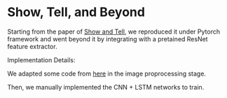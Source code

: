 # Show, Tell, and Beyond

Starting from the paper of [Show and Tell](https://www.cv-foundation.org/openaccess/content_cvpr_2015/html/Vinyals_Show_and_Tell_2015_CVPR_paper.html), we reproduced it under Pytorch framework and went beyond it by integrating with a pretained ResNet feature extractor.

Implementation Details:

We adapted some code from [here](https://www.kaggle.com/dipanjandas96/image-caption-resnet-transformerdecoder-pytorch/notebook) in the image proprocessing stage.

Then, we manually implemented the CNN + LSTM networks to train.
